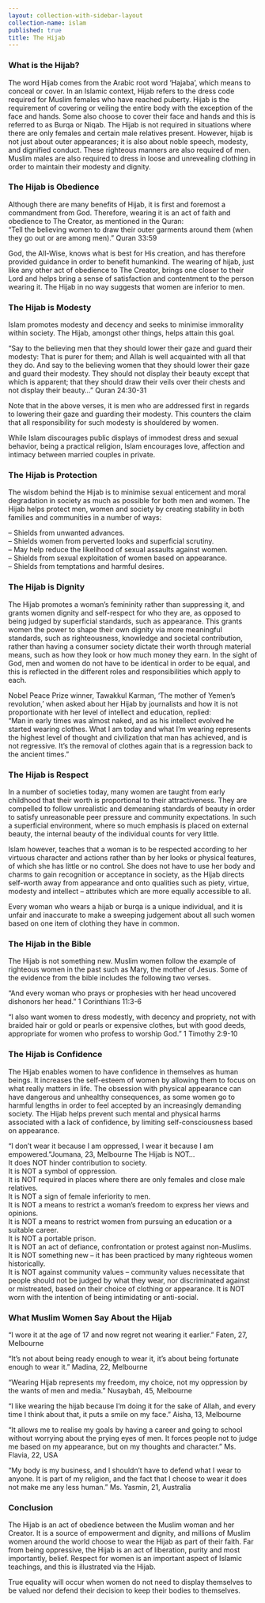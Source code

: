 ```yaml
---
layout: collection-with-sidebar-layout
collection-name: islam
published: true
title: The Hijab
---
```

### What is the Hijab?
The word Hijab comes from the Arabic root word ‘Hajaba’, which means to conceal or cover. In an Islamic context, Hijab refers to the dress code required for Muslim females who have reached puberty. Hijab is the requirement of covering or veiling the entire body with the exception of the face and hands. Some also choose to cover their face and hands and this is referred to as Burqa or Niqab. The Hijab is not required in situations where there are only females and certain male relatives present. However, hijab is not just about outer appearances; it is also about noble speech, modesty, and dignified conduct. These righteous manners are also required of men. Muslim males are also required to dress in loose and unrevealing clothing in order to maintain their modesty and dignity.

### The Hijab is Obedience
Although there are many benefits of Hijab, it is first and foremost a commandment from God. Therefore, wearing it is an act of faith and obedience to The Creator, as mentioned in the Quran:  
“Tell the believing women to draw their outer garments around them (when they go out or are among men).” Quran 33:59

God, the All-Wise, knows what is best for His creation, and has therefore provided guidance in order to benefit humankind. The wearing of hijab, just like any other act of obedience to The Creator, brings one closer to their Lord and helps bring a sense of satisfaction and contentment to the person wearing it. The Hijab in no way suggests that women are inferior to men.

### The Hijab is Modesty
Islam promotes modesty and decency and seeks to minimise immorality within society. The Hijab, amongst other things, helps attain this goal.

“Say to the believing men that they should lower their gaze and guard their modesty: That is purer for them; and Allah is well acquainted with all that they do. And say to the believing women that they should lower their gaze and guard their modesty. They should not display their beauty except that which is apparent; that they should draw their veils over their chests and not display their beauty…” Quran 24:30-31  

Note that in the above verses, it is men who are addressed first in regards to lowering their gaze and guarding their modesty. This counters the claim that all responsibility for such modesty is shouldered by women.

While Islam discourages public displays of immodest dress and sexual behavior, being a practical religion, Islam encourages love, affection and intimacy between married couples in private.

### The Hijab is Protection
The wisdom behind the Hijab is to minimise sexual enticement and moral degradation in society as much as possible for both men and women. The Hijab helps protect men, women and society by creating stability in both families and communities in a number of ways:

– Shields from unwanted advances.  
– Shields women from perverted looks and superficial scrutiny.  
– May help reduce the likelihood of sexual assaults against women.  
– Shields from sexual exploitation of women based on appearance.  
– Shields from temptations and harmful desires.  

### The Hijab is Dignity
The Hijab promotes a woman’s femininity rather than suppressing it, and grants women dignity and self-respect for who they are, as opposed to being judged by superficial standards, such as appearance. This grants women the power to shape their own dignity via more meaningful standards, such as righteousness, knowledge and societal contribution, rather than having a consumer society dictate their worth through material means, such as how they look or how much money they earn. In the sight of God, men and women do not have to be identical in order to be equal, and this is reflected in the different roles and responsibilities which apply to each.

Nobel Peace Prize winner, Tawakkul Karman, ‘The mother of Yemen’s revolution,’ when asked about her Hijab by journalists and how it is not proportionate with her level of intellect and education, replied:  
“Man in early times was almost naked, and as his intellect evolved he started wearing clothes. What I am today and what I’m wearing represents the highest level of thought and civilization that man has achieved, and is not regressive. It’s the removal of clothes again that is a regression back to the ancient times.”

### The Hijab is Respect
In a number of societies today, many women are taught from early childhood that their worth is proportional to their attractiveness. They are compelled to follow unrealistic and demeaning standards of beauty in order to satisfy unreasonable peer pressure and community expectations. In such a superficial environment, where so much emphasis is placed on external beauty, the internal beauty of the individual counts for very little.

Islam however, teaches that a woman is to be respected according to her virtuous character and actions rather than by her looks or physical features, of which she has little or no control. She does not have to use her body and charms to gain recognition or acceptance in society, as the Hijab directs self-worth away from appearance and onto qualities such as piety, virtue, modesty and intellect – attributes which are more equally accessible to all.

Every woman who wears a hijab or burqa is a unique individual, and it is unfair and inaccurate to make a sweeping judgement about all such women based on one item of clothing they have in common.

### The Hijab in the Bible
The Hijab is not something new. Muslim women follow the example of righteous women in the past such as Mary, the mother of Jesus. Some of the evidence from the bible includes the following two verses.

“And every woman who prays or prophesies with her head uncovered dishonors her head.” 1 Corinthians 11:3-6

“I also want women to dress modestly, with decency and propriety, not with braided hair or gold or pearls or expensive clothes, but with good deeds, appropriate for women who profess to worship God.” 1 Timothy 2:9-10

### The Hijab is Confidence
The Hijab enables women to have confidence in themselves as human beings. It increases the self-esteem of women by allowing them to focus on what really matters in life. The obsession with physical appearance can have dangerous and unhealthy consequences, as some women go to harmful lengths in order to feel accepted by an increasingly demanding society. The Hijab helps prevent such mental and physical harms associated with a lack of confidence, by limiting self-consciousness based on appearance.

“I don’t wear it because I am oppressed, I wear it because I am empowered.”Joumana, 23, Melbourne
The Hijab is NOT…  
It does NOT hinder contribution to society.  
It is NOT a symbol of oppression.  
It is NOT required in places where there are only females and close male relatives.  
It is NOT a sign of female inferiority to men.  
It is NOT a means to restrict a woman’s freedom to express her views and opinions.  
It is NOT a means to restrict women from pursuing an education or a suitable career.  
It is NOT a portable prison.  
It is NOT an act of defiance, confrontation or protest against non-Muslims.  
It is NOT something new – it has been practiced by many righteous women historically.  
It is NOT against community values – community values necessitate that people should not be judged by what they wear, nor discriminated against or mistreated, based on their choice of clothing or appearance.
It is NOT worn with the intention of being intimidating or anti-social.  

### What Muslim Women Say About the Hijab
“I wore it at the age of 17 and now regret not wearing it earlier.” Faten, 27, Melbourne

“It’s not about being ready enough to wear it, it’s about being fortunate enough to wear it.” Madina, 22, Melbourne

“Wearing Hijab represents my freedom, my choice, not my oppression by the wants of men and media.” Nusaybah, 45, Melbourne

“I like wearing the hijab because I’m doing it for the sake of Allah, and every time I think about that, it puts a smile on my face.” Aisha, 13, Melbourne

“It allows me to realise my goals by having a career and going to school without worrying about the prying eyes of men. It forces people not to judge me based on my appearance, but on my thoughts and character.” Ms. Flavia, 22, USA

“My body is my business, and I shouldn’t have to defend what I wear to anyone. It is part of my religion, and the fact that I choose to wear it does not make me any less human.” Ms. Yasmin, 21, Australia

### Conclusion
The Hijab is an act of obedience between the Muslim woman and her Creator. It is a source of empowerment and dignity, and millions of Muslim women around the world choose to wear the Hijab as part of their faith. Far from being oppressive, the Hijab is an act of liberation, purity and most importantly, belief. Respect for women is an important aspect of Islamic teachings, and this is illustrated via the Hijab.

True equality will occur when women do not need to display themselves to be valued nor defend their decision to keep their bodies to themselves.

